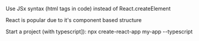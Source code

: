 Use JSx syntax (html tags in code) instead of React.createElement

React is popular due to it's component based structure

Start a project (with typescript]):
npx create-react-app my-app --typescript 
